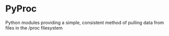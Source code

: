 PyProc
======

Python modules providing a simple, consistent method of pulling data from files in the /proc filesystem
